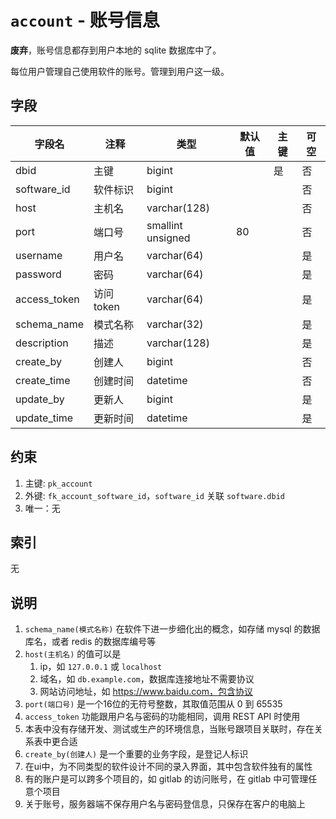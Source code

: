 # `account` - 账号信息

**废弃**，账号信息都存到用户本地的 sqlite 数据库中了。

每位用户管理自己使用软件的账号。管理到用户这一级。

## 字段

| 字段名       | 注释      | 类型              | 默认值 | 主键 | 可空 |
| ------------ | --------- | ----------------- | ------ | ---- | ---- |
| dbid         | 主键      | bigint            |        | 是   | 否   |
| software_id  | 软件标识  | bigint            |        |      | 否   |
| host         | 主机名    | varchar(128)      |        |      | 否   |
| port         | 端口号    | smallint unsigned | 80     |      | 否   |
| username     | 用户名    | varchar(64)       |        |      | 是   |
| password     | 密码      | varchar(64)       |        |      | 是   |
| access_token | 访问token | varchar(64)       |        |      | 是   |
| schema_name  | 模式名称  | varchar(32)       |        |      | 是   |
| description  | 描述      | varchar(128)      |        |      | 是   |
| create_by    | 创建人    | bigint            |        |      | 否   |
| create_time  | 创建时间  | datetime          |        |      | 否   |
| update_by    | 更新人    | bigint            |        |      | 是   |
| update_time  | 更新时间  | datetime          |        |      | 是   |

## 约束

1. 主键: `pk_account`
2. 外键: `fk_account_software_id`，`software_id` 关联 `software.dbid`
3. 唯一：无

## 索引

无

## 说明

1. `schema_name(模式名称)` 在软件下进一步细化出的概念，如存储 mysql 的数据库名，或者 redis 的数据库编号等
2. `host(主机名)` 的值可以是
   1. ip，如 `127.0.0.1` 或 `localhost`
   2. 域名，如 `db.example.com`，数据库连接地址不需要协议
   3. 网站访问地址，如 https://www.baidu.com，包含协议
3. `port(端口号)` 是一个16位的无符号整数，其取值范围从 0 到 65535
4. `access_token` 功能跟用户名与密码的功能相同，调用 REST API 时使用 
5. 本表中没有存储开发、测试或生产的环境信息，当账号跟项目关联时，存在关系表中更合适
6. `create_by(创建人)` 是一个重要的业务字段，是登记人标识
7. 在ui中，为不同类型的软件设计不同的录入界面，其中包含软件独有的属性
8. 有的账户是可以跨多个项目的，如 gitlab 的访问账号，在 gitlab 中可管理任意个项目
9. 关于账号，服务器端不保存用户名与密码登信息，只保存在客户的电脑上